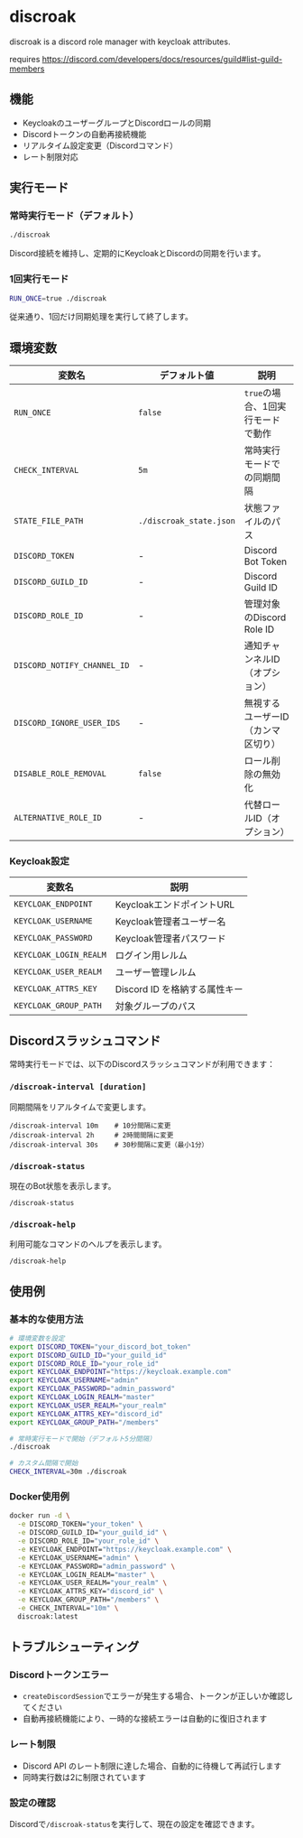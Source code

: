 # discroak

discroak is a discord role manager with keycloak attributes.

requires https://discord.com/developers/docs/resources/guild#list-guild-members

## 機能

- KeycloakのユーザーグループとDiscordロールの同期
- Discordトークンの自動再接続機能
- リアルタイム設定変更（Discordコマンド）
- レート制限対応

## 実行モード

### 常時実行モード（デフォルト）

```bash
./discroak
```

Discord接続を維持し、定期的にKeycloakとDiscordの同期を行います。

### 1回実行モード

```bash
RUN_ONCE=true ./discroak
```

従来通り、1回だけ同期処理を実行して終了します。

## 環境変数

| 変数名 | デフォルト値 | 説明 |
|--------|-------------|------|
| `RUN_ONCE` | `false` | `true`の場合、1回実行モードで動作 |
| `CHECK_INTERVAL` | `5m` | 常時実行モードでの同期間隔 |
| `STATE_FILE_PATH` | `./discroak_state.json` | 状態ファイルのパス |
| `DISCORD_TOKEN` | - | Discord Bot Token |
| `DISCORD_GUILD_ID` | - | Discord Guild ID |
| `DISCORD_ROLE_ID` | - | 管理対象のDiscord Role ID |
| `DISCORD_NOTIFY_CHANNEL_ID` | - | 通知チャンネルID（オプション） |
| `DISCORD_IGNORE_USER_IDS` | - | 無視するユーザーID（カンマ区切り） |
| `DISABLE_ROLE_REMOVAL` | `false` | ロール削除の無効化 |
| `ALTERNATIVE_ROLE_ID` | - | 代替ロールID（オプション） |

### Keycloak設定

| 変数名 | 説明 |
|--------|------|
| `KEYCLOAK_ENDPOINT` | KeycloakエンドポイントURL |
| `KEYCLOAK_USERNAME` | Keycloak管理者ユーザー名 |
| `KEYCLOAK_PASSWORD` | Keycloak管理者パスワード |
| `KEYCLOAK_LOGIN_REALM` | ログイン用レルム |
| `KEYCLOAK_USER_REALM` | ユーザー管理レルム |
| `KEYCLOAK_ATTRS_KEY` | Discord ID を格納する属性キー |
| `KEYCLOAK_GROUP_PATH` | 対象グループのパス |

## Discordスラッシュコマンド

常時実行モードでは、以下のDiscordスラッシュコマンドが利用できます：

### `/discroak-interval [duration]`

同期間隔をリアルタイムで変更します。

```
/discroak-interval 10m    # 10分間隔に変更
/discroak-interval 2h     # 2時間間隔に変更
/discroak-interval 30s    # 30秒間隔に変更（最小1分）
```

### `/discroak-status`

現在のBot状態を表示します。

```
/discroak-status
```

### `/discroak-help`

利用可能なコマンドのヘルプを表示します。

```
/discroak-help
```

## 使用例

### 基本的な使用方法

```bash
# 環境変数を設定
export DISCORD_TOKEN="your_discord_bot_token"
export DISCORD_GUILD_ID="your_guild_id"
export DISCORD_ROLE_ID="your_role_id"
export KEYCLOAK_ENDPOINT="https://keycloak.example.com"
export KEYCLOAK_USERNAME="admin"
export KEYCLOAK_PASSWORD="admin_password"
export KEYCLOAK_LOGIN_REALM="master"
export KEYCLOAK_USER_REALM="your_realm"
export KEYCLOAK_ATTRS_KEY="discord_id"
export KEYCLOAK_GROUP_PATH="/members"

# 常時実行モードで開始（デフォルト5分間隔）
./discroak

# カスタム間隔で開始
CHECK_INTERVAL=30m ./discroak
```

### Docker使用例

```bash
docker run -d \
  -e DISCORD_TOKEN="your_token" \
  -e DISCORD_GUILD_ID="your_guild_id" \
  -e DISCORD_ROLE_ID="your_role_id" \
  -e KEYCLOAK_ENDPOINT="https://keycloak.example.com" \
  -e KEYCLOAK_USERNAME="admin" \
  -e KEYCLOAK_PASSWORD="admin_password" \
  -e KEYCLOAK_LOGIN_REALM="master" \
  -e KEYCLOAK_USER_REALM="your_realm" \
  -e KEYCLOAK_ATTRS_KEY="discord_id" \
  -e KEYCLOAK_GROUP_PATH="/members" \
  -e CHECK_INTERVAL="10m" \
  discroak:latest
```

## トラブルシューティング

### Discordトークンエラー

- `createDiscordSession`でエラーが発生する場合、トークンが正しいか確認してください
- 自動再接続機能により、一時的な接続エラーは自動的に復旧されます

### レート制限

- Discord API のレート制限に達した場合、自動的に待機して再試行します
- 同時実行数は2に制限されています

### 設定の確認

Discordで`/discroak-status`を実行して、現在の設定を確認できます。

